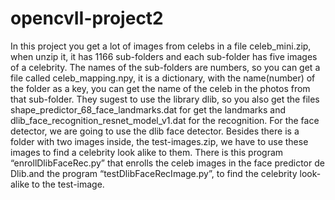 # opencvII-project2
In this project you get a lot of images from celebs in a file celeb_mini.zip, when unzip it, it has 1166 sub-folders and each sub-folder has five images of a celebrity. 
The names of the sub-folders are numbers, so you can get a file called celeb_mapping.npy, it is a dictionary, with the name(number) of the folder as a key, 
you can get the name of the celeb in the photos from that sub-folder. 
They sugest to use the library dlib, so you also get the files shape_predictor_68_face_landmarks.dat for get the landmarks and dlib_face_recognition_resnet_model_v1.dat 
for the recognition. For the face detector, we are going to use the dlib face detector.
Besides there is a folder with two images inside, the test-images.zip, we have to use these images to find a celebrity look alike to them.
There is this program  “enrollDlibFaceRec.py” that enrolls the celeb images in the face predictor de Dlib.and the program  “testDlibFaceRecImage.py”, 
to find the celebrity look-alike to the test-image.
